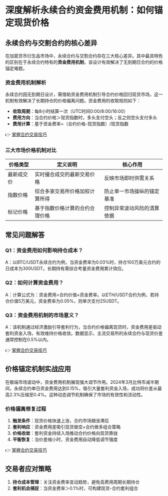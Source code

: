 # 深度解析永续合约资金费用机制：如何锚定现货价格

## 永续合约与交割合约的核心差异
在加密货币衍生品市场中，永续合约与交割合约存在三大核心差异。其中最具特色的区别在于永续合约特有的**资金费用机制**，该设计有效解决了无到期日合约的价格锚定难题。

### 资金费用机制解析
永续合约因无到期日设计，需借助资金费用机制引导合约价格回归现货市场，这一机制有效解决了长期持仓的价格偏离问题。资金费用的收取规则如下：
- **收取周期**：每8小时结算一次（UTC时间0:00/8:00/16:00）
- **费用方向**：当合约价格＞现货指数时，多头支付空头；反之则空头支付多头
- **费用计算**：基于资金费率=（合约价格-现货指数）/现货指数

👉 [掌握合约交易技巧](https://bit.ly/okx_welcome)

### 三大市场价格机制对比
| 价格类型      | 定义说明                          | 核心作用                     |
|---------------|-----------------------------------|------------------------------|
| 最新成交价    | 实时撮合成交的最新交易价格        | 反映市场即时供需关系         |
| 指数价格      | 综合多家交易所价格加权计算所得    | 防止单一市场操纵的锚定基准   |
| 标记价格      | 基于指数价格计算的合约合理价格    | 控制异常波动风险的清算依据   |

## 常见问题解答
### Q1：资金费用如何影响持仓成本？
A：以BTC/USDT永续合约为例，当资金费率为0.03%时，持仓100万美元合约的日成本为300USDT。长期持有需综合考量资金费用累计效应。

### Q2：如何计算资金费用？
A：计算公式为：资金费用=合约价值×资金费率。以ETH/USDT合约为例，若持仓价值5万美元，资金费率为0.05%，则单次支付25USDT。

### Q3：资金费用机制的市场意义？
A：该机制通过经济激励引导套利行为，当合约价格偏离现货时，资金费用差驱动套利资金入场，有效维持价格收敛。数据显示，主流交易所的永续合约与现货价差通常控制在0.5%以内。

👉 [掌握合约交易技巧](https://bit.ly/okx_welcome)

## 价格锚定机制实战应用
在极端市场波动中，资金费用机制展现强大调节作用。2024年3月比特币减半期间，永续合约单日资金费用达到0.15%，吸引大量套利资金入场，成功将价差从最高2.3%压缩至0.4%。这种动态调节机制确保了市场的有效性和流动性。

### 价格偏离修复过程
1. **触发条件**：现货价格快速上涨，合约市场跟涨滞后
2. **套利响应**：资金费用差吸引现货做空+合约做多组合策略
3. **价格收敛**：套利资金持续入场推动合约价格向现货靠拢
4. **平衡恢复**：当价差缩小时，资金费用自动降低调节强度

👉 [掌握合约交易技巧](https://bit.ly/okx_welcome)

## 交易者应对策略
1. **持仓成本管理**：关注资金费率变动趋势，避免高费用周期长期持仓
2. **套利机会捕捉**：当资金费率＞0.1%时，可构建现货-合约套利组合